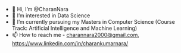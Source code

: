 - 👋 Hi, I’m @CharanNara
- 👀 I’m interested in Data Science
- 🌱 I’m currently pursuing my Masters in Computer Science (Course Track: Artificial Intelligence and Machine Learning)
- 📫 How to reach me - charannara2000@gmail.com, https://www.linkedin.com/in/charankumarnara/

<!---
CharanNara/CharanNara is a ✨ special ✨ repository because its `README.md` (this file) appears on your GitHub profile.
You can click the Preview link to take a look at your changes.
--->
